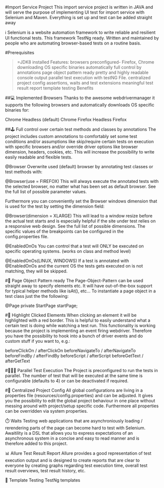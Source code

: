 #Import Service Project
This import service project is written in JAVA and will serve the purpose of implementing UI test for import service with Selenium and Maven. Everything is set up and test can be added straight away 

ℹ️ Selenium is a website automation framework  to write reliable and resilient UI functional tests. This framework TestNg ready. Written and maintained by people who are automating browser-based tests on a routine basis.


#Prerequisites


>=JDK8 installed
Features:
browsers preconfigured- Firefox, Chrome
downloading OS specific binaries automatically
full control by annotations
page object pattern ready
pretty and highly readable console output
parallel test execution with testNG File.
centralized project config
assertions, waits and test extensions
meaningful test result report
template testing
Benefits


##💻 Implemented Browsers
Thanks to the awesome webdrivermanager it supports the following browsers and automatically downloads OS specific binaries for:

Chrome Headless (default) 
Chrome 
Firefox Headless 
Firefox 

##🕹️ Full control over certain test methods and classes by annotations
The project includes custom annotations to comfortably set some test conditions and/or assumptions like skip/require certain tests on execution with specific browsers and/or override driver options like browser dimension, headers, cookies, etc. This will increase the possibility to write easily readable and flexible tests.

@Browser
Overwrite used (default) browser by annotating test classes or test methods with:

@Browser(use = FIREFOX)
This will always execute the annotated tests with the selected browser, no matter what has been set as default browser. See the full list of possible parameter values.

Furthermore you can conveniently set the Browser windows dimension that is used for the test by setting the dimension field:

@Browser(dimension = XLARGE)
This will lead to a window resize before the actual test starts and is especially helpful if the site under test relies on a responsive web design. See the full list of possible dimensions. The specific values of the breakpoints can be configured in the config.properties file.

@EnabledOnOs
You can control that a test will ONLY be executed on specific operating systems. (works on class and method level)

@EnabledOnOs(LINUX, WINDOWS)
If a test is annotated with @EnabledOnOs and the current OS the tests gets executed on is not matching, they will be skipped.


#📜 Page Object Pattern ready
The Page-Object-Pattern can be used straight away to specify elements etc. It will have out-of-the-box support for typical helper methods like isAt(), etc... To instantiate a page object in a test class just the the following:

@Page
private StartPage startPage;

#📍 Highlight Clicked Elements
When clicking an element it will be highlighted with a red border. This is helpful to easily understand what a certain test is doing while watching a test run. This functionality is working because the project is implementing an event firing webdriver. Therefore you have the possibility to hook into a bunch of driver events and do custom stuff if you want to, e.g.:

beforeClickOn / afterClickOn
beforeNavigateTo / afterNavigateTo
beforeFindBy / afterFindBy
beforeScript / afterScript
beforeGetText / afterGetText


#‍👩‍👦‍👦 Parallel Test Execution
The Project is preconfigured to run the tests in parallel. The number of test that will be executed at the same time is configurable (defaults to 4) or can be deactivated if required.

#🎯 Centralized Project Config
All global configurations are living in a properties file (resources/config.properties) and can be adjusted. It gives you the possibility to edit the global project behaviour in one place without messing around with project/setup specific code. Furthermore all properties can be overridden via system properties.


⏱️ Waits
Testing web applications that are asynchroniously loading / rerendering parts of the page can become hard to test with Selenium. Awaitility is a DSL that allows you to express expectations of an asynchronous system in a concise and easy to read manner and is therefore added to this project.

📊 Allure Test Result Report
Allure provides a good representation of test execution output and is designed to create reports that are clear to everyone by creating graphs regarding test execution time, overall test result overviews, test result history, etc.

🚀 Template Testing
TestNg templates
